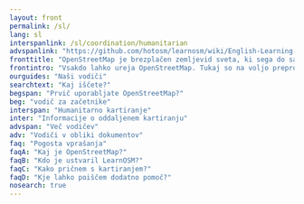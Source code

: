 ```yaml
---
layout: front
permalink: /sl/
lang: sl
interspanlink: /sl/coordination/humanitarian
advspanlink: "https://github.com/hotosm/learnosm/wiki/English-Learning-Guides/"
fronttitle: "OpenStreetMap je brezplačen zemljevid sveta, ki sega do samega nivoja ulic. Ustvarja ga venomer naraščajoča skupnost kartografov."
frontintro: "Vsakdo lahko ureja OpenStreetMap. Tukaj so na voljo preprosti vodiči LearnOSM, ki vas vodijo korak za korakom in vam svetujejo kako lahko prispevate v OpenStreetMap, ter kako se uporablja OpenStreetMap in njegove podatke. Če bi želeli voditi delavnico OpenStreetMap, preverite vire LearnOSM za voditelje."
ourguides: "Naši vodiči"
searchtext: "Kaj iščete?"
begspan: "Prvič uporabljate OpenStreetMap?"
beg: "vodič za začetnike"
interspan: "Humanitarno kartiranje"
inter: "Informacije o oddaljenem kartiranju"
advspan: "Več vodičev"
adv: "Vodiči v obliki dokumentov"
faq: "Pogosta vprašanja"
faqA: "Kaj je OpenStreetMap?"
faqB: "Kdo je ustvaril LearnOSM?"
faqC: "Kako pričnem s kartiranjem?"
faqD: "Kje lahko poiščem dodatno pomoč?"
nosearch: true
---
```

